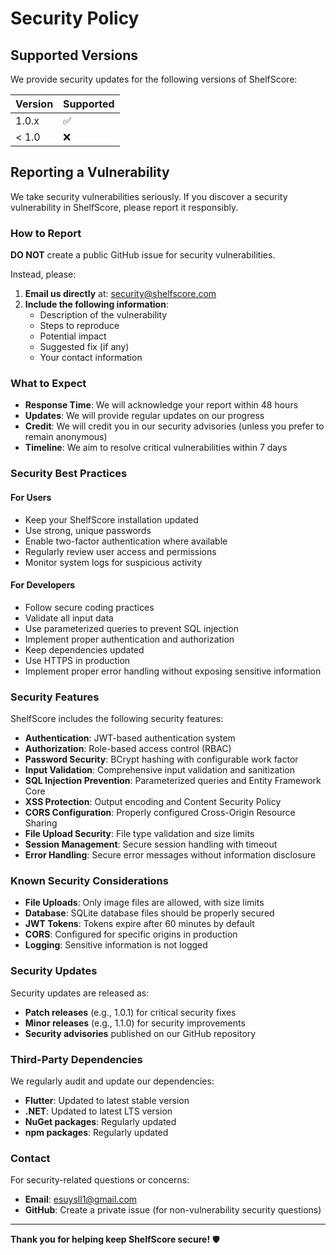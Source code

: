 # Security Policy

## Supported Versions

We provide security updates for the following versions of ShelfScore:

| Version | Supported          |
| ------- | ------------------ |
| 1.0.x   | :white_check_mark: |
| < 1.0   | :x:                |

## Reporting a Vulnerability

We take security vulnerabilities seriously. If you discover a security vulnerability in ShelfScore, please report it responsibly.

### How to Report

**DO NOT** create a public GitHub issue for security vulnerabilities.

Instead, please:

1. **Email us directly** at: security@shelfscore.com
2. **Include the following information**:
   - Description of the vulnerability
   - Steps to reproduce
   - Potential impact
   - Suggested fix (if any)
   - Your contact information

### What to Expect

- **Response Time**: We will acknowledge your report within 48 hours
- **Updates**: We will provide regular updates on our progress
- **Credit**: We will credit you in our security advisories (unless you prefer to remain anonymous)
- **Timeline**: We aim to resolve critical vulnerabilities within 7 days

### Security Best Practices

#### For Users
- Keep your ShelfScore installation updated
- Use strong, unique passwords
- Enable two-factor authentication where available
- Regularly review user access and permissions
- Monitor system logs for suspicious activity

#### For Developers
- Follow secure coding practices
- Validate all input data
- Use parameterized queries to prevent SQL injection
- Implement proper authentication and authorization
- Keep dependencies updated
- Use HTTPS in production
- Implement proper error handling without exposing sensitive information

### Security Features

ShelfScore includes the following security features:

- **Authentication**: JWT-based authentication system
- **Authorization**: Role-based access control (RBAC)
- **Password Security**: BCrypt hashing with configurable work factor
- **Input Validation**: Comprehensive input validation and sanitization
- **SQL Injection Prevention**: Parameterized queries and Entity Framework Core
- **XSS Protection**: Output encoding and Content Security Policy
- **CORS Configuration**: Properly configured Cross-Origin Resource Sharing
- **File Upload Security**: File type validation and size limits
- **Session Management**: Secure session handling with timeout
- **Error Handling**: Secure error messages without information disclosure

### Known Security Considerations

- **File Uploads**: Only image files are allowed, with size limits
- **Database**: SQLite database files should be properly secured
- **JWT Tokens**: Tokens expire after 60 minutes by default
- **CORS**: Configured for specific origins in production
- **Logging**: Sensitive information is not logged

### Security Updates

Security updates are released as:
- **Patch releases** (e.g., 1.0.1) for critical security fixes
- **Minor releases** (e.g., 1.1.0) for security improvements
- **Security advisories** published on our GitHub repository

### Third-Party Dependencies

We regularly audit and update our dependencies:
- **Flutter**: Updated to latest stable version
- **.NET**: Updated to latest LTS version
- **NuGet packages**: Regularly updated
- **npm packages**: Regularly updated

### Contact

For security-related questions or concerns:
- **Email**: esuysll1@gmail.com
- **GitHub**: Create a private issue (for non-vulnerability security questions)

---

**Thank you for helping keep ShelfScore secure!** 🛡️

